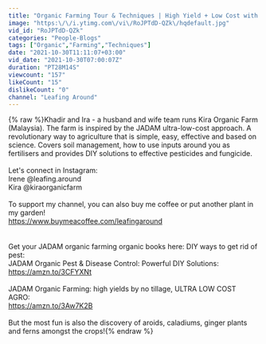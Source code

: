 ```yaml
---
title: "Organic Farming Tour & Techniques | High Yield + Low Cost with JADAM (Kira Organic Farm)"
image: "https:\/\/i.ytimg.com\/vi\/RoJPTdD-QZk\/hqdefault.jpg"
vid_id: "RoJPTdD-QZk"
categories: "People-Blogs"
tags: ["Organic","Farming","Techniques"]
date: "2021-10-30T11:11:07+03:00"
vid_date: "2021-10-30T07:00:07Z"
duration: "PT28M14S"
viewcount: "157"
likeCount: "15"
dislikeCount: "0"
channel: "Leafing Around"
---
```

{% raw %}Khadir and Ira - a husband and wife team runs Kira Organic Farm (Malaysia).  The farm is inspired by the JADAM ultra-low-cost approach.  A revolutionary way to agriculture that is simple, easy, effective and based on science.  Covers soil management, how to use inputs around you as fertilisers and provides DIY solutions to effective pesticides and fungicide.  <br /><br />Let's connect in Instagram: <br />Irene @leafing.around <br />Kira @kiraorganicfarm<br /><br />To support my channel, you can also buy me coffee or put another plant in my garden!<br /><a rel="nofollow" target="blank" href="https://www.buymeacoffee.com/leafingaround">https://www.buymeacoffee.com/leafingaround</a><br /><br /><br />Get your JADAM organic farming organic books here: DIY ways to get rid of pest: <br />JADAM Organic Pest &amp; Disease Control: Powerful DIY Solutions: <a rel="nofollow" target="blank" href="https://amzn.to/3CFYXNt">https://amzn.to/3CFYXNt</a><br /><br />JADAM Organic Farming: high yields by no tillage, ULTRA LOW COST AGRO:<br /><a rel="nofollow" target="blank" href="https://amzn.to/3Aw7K2B">https://amzn.to/3Aw7K2B</a><br /><br />But the most fun is also the discovery of aroids, caladiums, ginger plants and ferns amongst the crops!{% endraw %}
